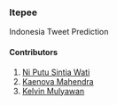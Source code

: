 ### Itepee
Indonesia Tweet Prediction

#### Contributors
1. [Ni Putu Sintia Wati](https://github.com/sintiasnn)
2. [Kaenova Mahendra](https://github.com/kaenova)
3. [Kelvin Mulyawan](https://github.com/kalactus)
